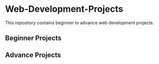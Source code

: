 # Web-Development-Projects
This repository contains beginner to advance web development projects.

## Beginner Projects

## Advance Projects

